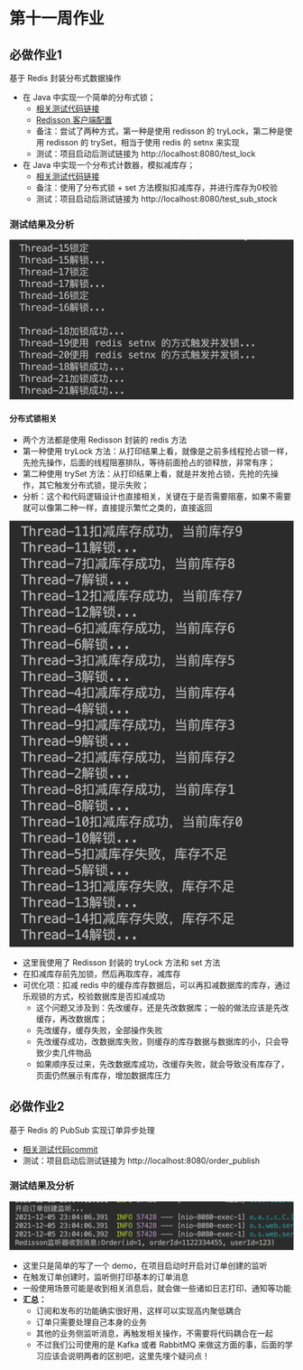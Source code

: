 # 第十一周作业

## 必做作业1
基于 Redis 封装分布式数据操作
- 在 Java 中实现一个简单的分布式锁；
    - [相关测试代码链接](https://github.com/junyangwei/java-problem-sets/blob/main/11redis/redistest/src/main/java/com/example/redistest/RedistestApplication.java#L27)
    - [Redisson 客户端配置](https://github.com/junyangwei/java-problem-sets/blob/main/11redis/redistest/src/main/java/com/example/redistest/RedissonConfiguration.java)
    - 备注：尝试了两种方式，第一种是使用 redisson 的 tryLock，第二种是使用 redisson 的 trySet，相当于使用 redis 的 setnx 来实现
    - 测试：项目启动后测试链接为 http://localhost:8080/test_lock
- 在 Java 中实现一个分布式计数器，模拟减库存；
    - [相关测试代码链接](https://github.com/junyangwei/java-problem-sets/commit/d48b9ec5e2c1d0914ba11dd466cdd197738cbe64)
    - 备注：使用了分布式锁 + set 方法模拟扣减库存，并进行库存为0校验
    - 测试：项目启动后测试链接为 http://localhost:8080/test_sub_stock

### 测试结果及分析
![lock_test](lock_test.png)
#### 分布式锁相关
- 两个方法都是使用 Redisson 封装的 redis 方法
- 第一种使用 tryLock 方法：从打印结果上看，就像是之前多线程抢占锁一样，先抢先操作，后面的线程阻塞排队，等待前面抢占的锁释放，非常有序；
- 第二种使用 trySet 方法：从打印结果上看，就是并发抢占锁，先抢的先操作，其它触发分布式锁，提示失败；
- 分析：这个和代码逻辑设计也直接相关，关键在于是否需要阻塞，如果不需要就可以像第二种一样，直接提示繁忙之类的，直接返回

![sub_stock_test](sub_stock_test.png)
- 这里我使用了 Redisson 封装的 tryLock 方法和 set 方法
- 在扣减库存前先加锁，然后再取库存，减库存
- 可优化项：扣减 redis 中的缓存库存数据后，可以再扣减数据库的库存，通过乐观锁的方式，校验数据库是否扣减成功
    - 这个问题又涉及到：先改缓存，还是先改数据库；一般的做法应该是先改缓存，再改数据库；
    - 先改缓存，缓存失败，全部操作失败
    - 先改缓存成功，改数据库失败，则缓存的库存数据与数据库的小，只会导致少卖几件物品
    - 如果顺序反过来，先改数据库成功，改缓存失败，就会导致没有库存了，页面仍然展示有库存，增加数据库压力

## 必做作业2
基于 Redis 的 PubSub 实现订单异步处理
- [相关测试代码commit](https://github.com/junyangwei/java-problem-sets/commit/46b2371a7ae32207b8c7834258df9b4134ae880f)
- 测试：项目启动后测试链接为 http://localhost:8080/order_publish

### 测试结果及分析
![pub_and_sub](pub_and_sub.png)
- 这里只是简单的写了一个 demo，在项目启动时开启对订单创建的监听
- 在触发订单创建时，监听侧打印基本的订单消息
- 一般使用场景可能是收到相关消息后，就会做一些诸如日志打印、通知等功能
- **汇总：**
    - 订阅和发布的功能确实很好用，这样可以实现高内聚低耦合
    - 订单只需要处理自己本身的业务
    - 其他的业务侧监听消息，再触发相关操作，不需要将代码耦合在一起
    - 不过我们公司使用的是 Kafka 或者 RabbitMQ 来做这方面的事，后面的学习应该会说明两者的区别吧，这里先埋个疑问点！
